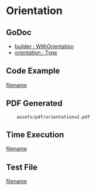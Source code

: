 # Orientation

## GoDoc
* [builder : WithOrientation](https://pkg.go.dev/github.com/nh3000-org/maroto/v2/pkg/config#CfgBuilder.WithOrientation)
* [orientation : Type](https://pkg.go.dev/github.com/nh3000-org/maroto/v2/pkg/consts/orientation)

## Code Example
[filename](../../assets/examples/orientation/v2/main.go ':include :type=code')

## PDF Generated
```pdf
	assets/pdf/orientationv2.pdf
```

## Time Execution
[filename](../../assets/text/orientationv2.txt  ':include :type=code')

## Test File
[filename](https://raw.githubusercontent.com/nh3000-org/maroto/master/test/maroto/examples/orientation.json  ':include :type=code')